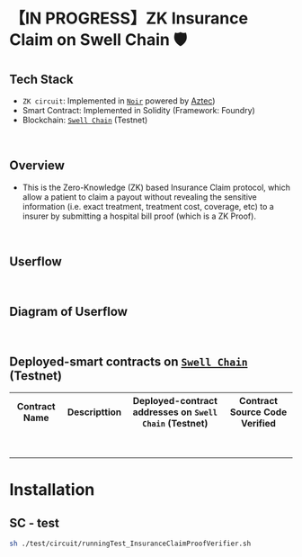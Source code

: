 # 【IN PROGRESS】ZK Insurance Claim on Swell Chain 🛡️

## Tech Stack

- `ZK circuit`: Implemented in [`Noir`](https://noir-lang.org/docs/) powered by [Aztec](https://aztec.network/)) 
- Smart Contract: Implemented in Solidity (Framework: Foundry)
- Blockchain: [`Swell Chain`](https://build.swellnetwork.io/docs/guides/getting-started) (Testnet)

<br>

## Overview

- This is the Zero-Knowledge (ZK) based Insurance Claim protocol, which allow a patient to claim a payout without revealing the sensitive information (i.e. exact treatment, treatment cost, coverage, etc) to a insurer by submitting a hospital bill proof (which is a ZK Proof).

<br>

## Userflow

<br>

## Diagram of Userflow


<br>

## Deployed-smart contracts on [`Swell Chain`](https://build.swellnetwork.io/docs/guides/getting-started) (Testnet)

| Contract Name | Descripttion | Deployed-contract addresses on `Swell Chain` (Testnet) | Contract Source Code Verified |
| ------------- |:------------:|:--------------------------------------------------:|:-----------------------------:|

<br>

<hr>

# Installation

## SC - test

```bash
sh ./test/circuit/runningTest_InsuranceClaimProofVerifier.sh
```